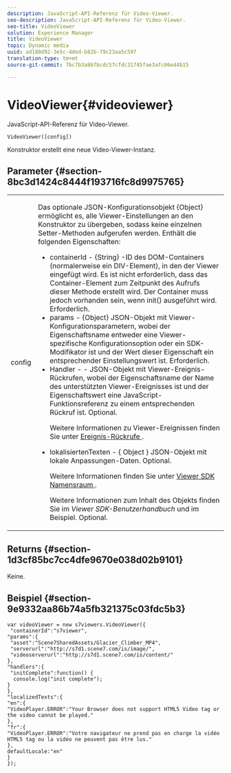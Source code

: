 ```yaml
---
description: JavaScript-API-Referenz für Video-Viewer.
seo-description: JavaScript-API-Referenz für Video-Viewer.
seo-title: VideoViewer
solution: Experience Manager
title: VideoViewer
topic: Dynamic media
uuid: ad180d92-3e5c-4ded-b82b-79c23aa5c597
translation-type: tm+mt
source-git-commit: 7bc7b3a86fbcdc57cfdc31745fae3afc06e44b15

---
```



# VideoViewer{#videoviewer}

JavaScript-API-Referenz für Video-Viewer.

`VideoViewer([config])`

Konstruktor erstellt eine neue Video-Viewer-Instanz.

## Parameter {#section-8bc3d1424c8444f193716fc8d9975765}

<table id="table_896DFF34A68A403DB93A6D597461A573"> 
 <tbody> 
  <tr> 
   <td colname="col1"> <p> <span class="codeph"> <span class="varname"> config </span></span> </p> </td> 
   <td colname="col2"> <p> <span class="codeph"> Das optionale JSON-Konfigurationsobjekt {Object} </span> ermöglicht es, alle Viewer-Einstellungen an den Konstruktor zu übergeben, sodass keine einzelnen Setter-Methoden aufgerufen werden. Enthält die folgenden Eigenschaften: </p> <p> 
     <ul id="ul_266C711E8E75471E90C15F39A96A142F"> 
      <li id="li_71857BBD652243A094E936C2C8EA9702"> <span class="codeph"> containerId </span> - <span class="codeph"> {String} </span> -ID des DOM-Containers (normalerweise ein <span class="codeph"> </span>DIV-Element), in den der Viewer eingefügt wird. Es ist nicht erforderlich, dass das Container-Element zum Zeitpunkt des Aufrufs dieser Methode erstellt wird. Der Container muss jedoch vorhanden sein, wenn <span class="codeph"> init() ausgeführt </span> wird. Erforderlich. </li> 
      <li id="li_3D28979F04274AC9B507B33D4275FC3A"> <span class="codeph"> params </span> - <span class="codeph"> {Object} </span> JSON-Objekt mit Viewer-Konfigurationsparametern, wobei der Eigenschaftsname entweder eine Viewer-spezifische Konfigurationsoption oder ein SDK-Modifikator ist und der Wert dieser Eigenschaft ein entsprechender Einstellungswert ist. Erforderlich. </li> 
      <li id="li_A40AC2167575415FB3383D070E27B9AB"> <span class="codeph"> Handler </span> - <span class="codeph"> - </span> JSON-Objekt mit Viewer-Ereignis-Rückrufen, wobei der Eigenschaftsname der Name des unterstützten Viewer-Ereignisses ist und der Eigenschaftswert eine JavaScript-Funktionsreferenz zu einem entsprechenden Rückruf ist. Optional. <p>Weitere Informationen zu Viewer-Ereignissen finden Sie unter <a href="../../../c-html5-s7-aem-asset-viewers/c-html5-video-reference/c-html5-video-viewer-20-event-callbacks.md#concept-ebe5a4c1853d4912a919d86df35c1f6d" format="dita" scope="local"> Ereignis-Rückrufe </a> . </p> </li> 
      <li id="li_D344288C9B584E569F7BF92D960F9DF8"> <p> <span class="codeph"> lokalisiertenTexten </span> - { <span class="codeph"> Object </span>} JSON-Objekt mit lokale Anpassungen-Daten. Optional. </p> <p>Weitere Informationen finden Sie unter <a href="../../../c-html5-s7-aem-asset-viewers/c-html5-video-reference/r-html5-video-viewer-20-namespace.md#concept-679bfabb3e3e4c12a285c4e9c4144153" format="dita" scope="local"> Viewer SDK Namensraum </a> . </p> <p>Weitere Informationen zum Inhalt des Objekts finden Sie im <i>Viewer SDK-Benutzerhandbuch</i> und im Beispiel. Optional. </p> </li> 
     </ul> </p> </td> 
  </tr> 
 </tbody> 
</table>

## Returns {#section-1d3cf85bc7cc4dfe9670e038d02b9101}

Keine.

## Beispiel {#section-9e9332aa86b74a5fb321375c03fdc5b3}

```
var videoViewer = new s7viewers.VideoViewer({ 
 "containerId":"s7viewer", 
"params":{ 
 "asset":"Scene7SharedAssets/Glacier_Climber_MP4", 
 "serverurl":"http://s7d1.scene7.com/is/image/", 
 "videoserverurl":"http://s7d1.scene7.com/is/content/" 
}, 
"handlers":{ 
 "initComplete":function() { 
  console.log("init complete"); 
} 
}, 
"localizedTexts":{ 
"en":{ 
"VideoPlayer.ERROR":"Your Browser does not support HTML5 Video tag or the video cannot be played." 
}, 
"fr":{ 
"VideoPlayer.ERROR":"Votre navigateur ne prend pas en charge la vidéo HTML5 tag ou la vidéo ne peuvent pas être lus." 
}, 
defaultLocale:"en" 
} 
});
```

